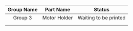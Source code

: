 
| Group	Name| Part Name | Status |
| :---: | :----: | :-----: |
| Group 3 	| Motor Holder	| Waiting to be printed  	|
|  	|  	|  	|
|  	|  	|  	|
